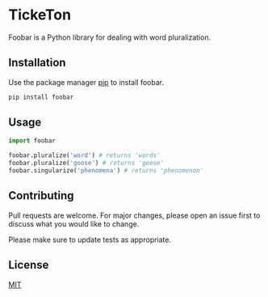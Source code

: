 # TickeTon

Foobar is a Python library for dealing with word pluralization.

## Installation

Use the package manager [pip](https://pip.pypa.io/en/stable/) to install foobar.

```bash
pip install foobar
```

## Usage

```python
import foobar

foobar.pluralize('word') # returns 'words'
foobar.pluralize('goose') # returns 'geese'
foobar.singularize('phenomena') # returns 'phenomenon'
```

## Contributing
Pull requests are welcome. For major changes, please open an issue first to discuss what you would like to change.

Please make sure to update tests as appropriate.

## License
[MIT](https://choosealicense.com/licenses/mit/)